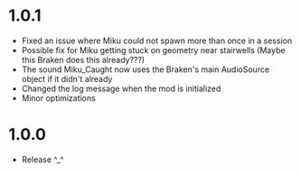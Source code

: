 # 1.0.1

- Fixed an issue where Miku could not spawn more than once in a session
- Possible fix for Miku getting stuck on geometry near stairwells (Maybe this Braken does this already???)
- The sound Miku_Caught now uses the Braken's main AudioSource object if it didn't already
- Changed the log message when the mod is initialized
- Minor optimizations

# 1.0.0

- Release ^_^